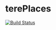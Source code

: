 # terePlaces

[![Build Status](https://travis-ci.org/nataliobenitez/terePlaces.svg?branch=master)](https://travis-ci.org/nataliobenitez/terePlaces)
